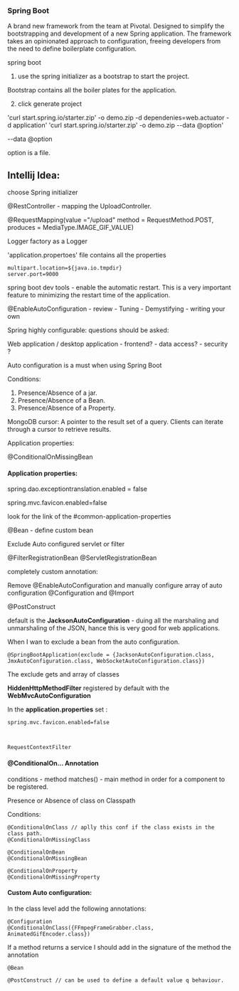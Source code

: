 ### Spring Boot

A brand new framework from the team at Pivotal. 
Designed to simplify the bootstrapping and development of a new Spring application. 
The framework takes an opinionated approach to configuration, 
freeing developers from the need to define boilerplate configuration.



spring boot 

1) use the spring initializer as a bootstrap to start the project.

Bootstrap contains all the boiler plates for the application.

2) click generate project

'curl start.spring.io/starter.zip' -o demo.zip -d dependenies=web.actuator -d application'
'curl start.spring.io/starter.zip' -o demo.zip --data @option'

--data @option

option is a file.


Intellij Idea:
--------------
choose Spring initializer

@RestController  - mapping the UploadController.


@RequestMapping(value ="/upload" method = RequestMethod.POST, produces = MediaType.IMAGE_GIF_VALUE)

Logger factory as a Logger



'application.propertoes' file contains all the properties
    
    multipart.location=${java.io.tmpdir}  
    server.port=9000

spring boot dev tools - enable the automatic restart.
This is a very important feature to minimizing the restart time of the application.
        
        
@EnableAutoConfiguration
        - review 
        - Tuning
        - Demystifying
        - writing your own
        
Spring highly configurable:
questions should be asked:

Web application / desktop application
    - frontend?
    - data access?
    - security ?
    
    
Auto configuration is a must when using Spring Boot

Conditions:
1) Presence/Absence of a jar.
2) Presence/Absence of a Bean.
3) Presence/Absence of a Property.

    
MongoDB cursor:
A pointer to the result set of a query. Clients can iterate through a cursor to retrieve results.
        
        
        
Application properties:
 
 @ConditionalOnMissingBean
 
 
 
#### Application properties:

spring.dao.exceptiontranslation.enabled = false

spring.mvc.favicon.enabled=false

look for the link of the #common-application-properties

@Bean - define custom bean

Exclude Auto configured servlet or filter

@FilterRegistrationBean
@ServletRegistrationBean

completely custom annotation:

Remove @EnableAutoConfiguration and manually configure array of auto configuration @Configuration and @Import


@PostConstruct

default is the **JacksonAutoConfiguration**  - duing all the marshaling and unmarshaling of the JSON, hance this is very good for web applications.

When I wan to exclude a bean from the auto configuration.

    @SpringBootApplication(exclude = {JacksonAutoConfiguration.class, JmxAutoConfiguration.class, WebSocketAutoConfiguration.class})
    
The exclude gets and array of classes


 **HiddenHttpMethodFilter** registered by default with the **WebMvcAutoConfiguration**
 
 

In the **application.properties** set :
 
    spring.mvc.favicon.enabled=false
    
    

    RequestContextFilter
    
    
#### @ConditionalOn... Annotation

conditions - method matches() - main method in order for a component to be registered.

Presence or Absence of class on Classpath

Conditions:
  
    @ConditionalOnClass // aplly this conf if the class exists in the class path.
    @ConditionalOnMissingClass
        
    @ConditionalOnBean
    @ConditionalOnMissingBean

    @ConditionalOnProperty
    @ConditionalOnMissingProperty
    
    
#### Custom Auto configuration:

In the class level add the following annotations:

    @Configuration
    @ConditionalOnClass({FFmpegFrameGrabber.class, AnimatedGifEncoder.class})

If a method returns a service I should add in the signature of the method the annotation 

    @Bean
    
    @PostConstruct // can be used to define a default value q behaviour.


     
